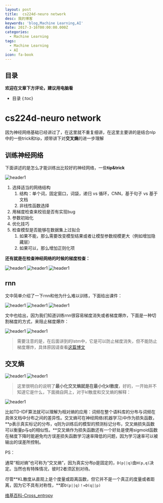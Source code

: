 ```yaml
---
layout: post
title:  cs224d-neuro network
desc: 我的博客
keywords: 'blog,Machine Learning,AI'
date: 2017-3-16T00:00:00.000Z
categories:
  - Machine Learning
tags:
  - Machine Learning
  - AI
icon: fa-book
---
```



## 目录
**欢迎在文章下方评论，建议用电脑看**

* 目录
{:toc}


# cs224d-neuro network

因为神经网络基础已经讲过了，在这里就不重复细讲，在这里主要讲的是结合nlp中的一些trick和tip，顺带讲下对**交叉熵**的进一步理解

## 训练神经网络

下面讲述的是怎么才能训练出比较好的神经网络，一些**tip&trick**

<img src="{{ site.img_path }}/Machine Learning/neuro_network.png" alt="header1" style="height:auto!important;width:auto%;max-width:1020px;"/>

1. 选择适当的网络结构
	1. 结构：单个词，固定窗口，词袋，递归 vs 循环，CNN，基于句子 vs 基于文档
	2. 非线性函数选择
2. 用梯度检查来校验是否有实现bug
3. 参数初始化
4. 优化技巧
5. 检查模型是否能够在数据集上过拟合
	1. 如果不能，那么需要改变模型结果或者让模型参数规模更大（例如增加隐藏层）
	2. 如果可以，那么增加正则化项

**还有就是在检查神经网络的时候的梯度检查：**

<img src="{{ site.img_path }}/Machine Learning/Gradient_Checks1.png" alt="header1" style="height:auto!important;width:auto%;max-width:1020px;"/>

<img src="{{ site.img_path }}/Machine Learning/Gradient_Checks2.png" alt="header1" style="height:auto!important;width:auto%;max-width:1020px;"/>


<img src="{{ site.img_path }}/Machine Learning/Gradient Check.png" alt="header1" style="height:auto!important;width:auto%;max-width:1020px;"/>

## rnn
文中简单介绍了一下rnn和他为什么难以训练，下面给出课件：

<img src="{{ site.img_path }}/Machine Learning/Recurrent_neural_network1.png" alt="header1" style="height:auto!important;width:auto%;max-width:1020px;"/>

<img src="{{ site.img_path }}/Machine Learning/Recurrent_neural_network2.png" alt="header1" style="height:auto!important;width:auto%;max-width:1020px;"/>

<img src="{{ site.img_path }}/Machine Learning/Recurrent_neural_network3.png" alt="header1" style="height:auto!important;width:auto%;max-width:1020px;"/>

文中也给出，因为我们知道训练rnn很容易梯度消失或者梯度爆炸，下面是一种切割梯度的方式，来阻止梯度爆炸：

<img src="{{ site.img_path }}/Machine Learning/clipping_gradients1.png" alt="header1" style="height:auto!important;width:auto%;max-width:1020px;"/>

<img src="{{ site.img_path }}/Machine Learning/gradients2.png" alt="header1" style="height:auto!important;width:auto%;max-width:1020px;"/>

>需要注意的是，在后面讲到的lstm中，它是可以防止梯度消失，但不能防止梯度爆炸，具体原因请查看[这篇博文](https://yzhihao.github.io/machine%20learning/2017/03/12/%E5%BE%AA%E7%8E%AF%E7%A5%9E%E7%BB%8F%E7%BD%91%E7%BB%9C.html#lstm-如何来避免梯度弥撒和梯度爆炸)

## 交叉熵

<img src="{{ site.img_path }}/Machine Learning/Cross_entropy1.png" alt="header1" style="height:auto!important;width:auto%;max-width:1020px;"/>

<img src="{{ site.img_path }}/Machine Learning/Cross_entropy2.png" alt="header1" style="height:auto!important;width:auto%;max-width:1020px;"/>

>这里很明白的说明了**最小化交叉熵就是在最小化kl散度**，好的，一开始并不知道它是什么，下面摘自网上，对于kl散度和交叉熵的解释：

<img src="{{ site.img_path }}/Machine Learning/kl_sandu.png" alt="header1" style="height:auto!important;width:auto%;max-width:1020px;"/>

比如TD-IDF算法就可以理解为相对熵的应用：词频在整个语料库的分布与词频在具体文档中分布之间的差异性。交叉熵可在神经网络(机器学习)中作为损失函数，**p表示真实标记的分布，q则为训练后的模型的预测标记分布，交叉熵损失函数可以衡量p与q的相似性。**交叉熵作为损失函数还有一个好处是使用sigmoid函数在梯度下降时能避免均方误差损失函数学习速率降低的问题，因为学习速率可以被输出的误差所控制。

PS：

通常“相对熵”也可称为“交叉熵”，因为真实分布p是固定的，`D(p||q)`由`H(p,q)`决定。当然也有特殊情况，彼时2者须区别对待。

尽管**KL散度从直观上是个度量或距离函数，但它并不是一个真正的度量或者距离，因为它不具有对称性，**即`D(p||q)！=D(q||p)`

[维基百科-Cross_entropy](https://en.wikipedia.org/wiki/Cross_entropy)


  <!-- 多说评论框 start -->
  <div class="ds-thread" data-thread-key="2017031502" data-title="cs224d-neuro network" data-url=""></div>
<!-- 多说评论框 end -->
<!-- 多说公共JS代码 start (一个网页只需插入一次) -->
<script type="text/javascript">
var duoshuoQuery = {short_name:"yzhhome"};
  (function() {
    var ds = document.createElement('script');
    ds.type = 'text/javascript';ds.async = true;
    ds.src = (document.location.protocol == 'https:' ? 'https:' : 'http:') + '//static.duoshuo.com/embed.js';
    ds.charset = 'UTF-8';
    (document.getElementsByTagName('head')[0] 
     || document.getElementsByTagName('body')[0]).appendChild(ds);
  })();
  </script>
<!-- 多说公共JS代码 end -->

